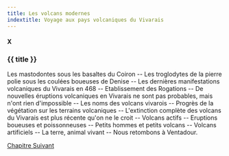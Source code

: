 ```yaml
---
title: Les volcans modernes
indextitle: Voyage aux pays volcaniques du Vivarais
---
```


#### X

### {{ title }}

<div id="tltr">

Les mastodontes sous les basaltes du Coiron -- Les troglodytes de la pierre
polie sous les coulées boueuses de Denise -- Les dernières manifestations
volcaniques du Vivarais en 468 -- Etablissement des Rogations -- De nouvelles
éruptions volcaniques en Vivarais ne sont pas probables, mais n'ont rien
d'impossible -- Les noms des volcans vivarois -- Progrès de la végétation sur
les terrains volcaniques -- L'extinction complète des volcans du Vivarais est
plus récente qu'on ne le croit -- Volcans actifs -- Eruptions boueuses et
poissonneuses -- Petits hommes et petits volcans -- Volcans artificiels -- La
terre, animal vivant -- Nous retombons à Ventadour.

</div>

<div id="next">

[Chapitre Suivant](11.html)

</div>
